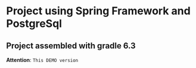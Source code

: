 # Project using Spring Framework and PostgreSql

## Project assembled with gradle 6.3

**Attention**: `This DEMO version`
